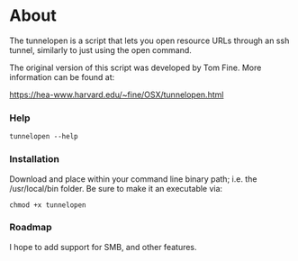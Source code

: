 # About
The tunnelopen is a script that lets you open resource URLs through an ssh tunnel, similarly to just using the open command.

The original version of this script was developed by Tom Fine. More information can be found at:

https://hea-www.harvard.edu/~fine/OSX/tunnelopen.html

### Help
```
tunnelopen --help
```

### Installation
Download and place within your command line binary path; i.e. the /usr/local/bin folder. Be sure to make it an executable via:
```
chmod +x tunnelopen
```

### Roadmap
I hope to add support for SMB, and other features.
